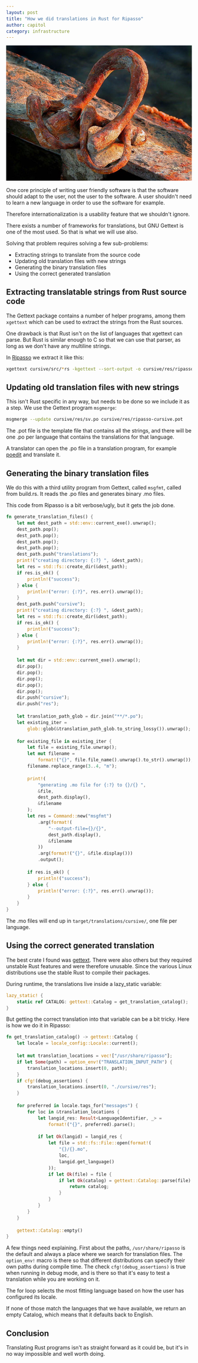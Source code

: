 ```yaml
---
layout: post
title: "How we did translations in Rust for Ripasso"
author: capitol
category: infrastructure
---
```

![rust-loop](/images/rust-loop.jpg)

One core principle of writing user friendly software is that the software should adapt
to the user, not the user to the software. A user shouldn't need to learn a new language
in order to use the software for example.

Therefore internationalization is a usability feature that we shouldn't ignore.

There exists a number of frameworks for translations, but GNU Gettext is one of the most used.
So that is what we will use also.

Solving that problem requires solving a few sub-problems:

 * Extracting strings to translate from the source code
 * Updating old translation files with new strings
 * Generating the binary translation files
 * Using the correct generated translation

## Extracting translatable strings from Rust source code

The Gettext package contains a number of helper programs, among them `xgettext` which can be used
to extract the strings from the Rust sources.

One drawback is that Rust isn't on the list of languages that xgettext can parse. But Rust is similar
enough to C so that we can use that parser, as long as we don't have any multiline strings.

In [Ripasso](https://github.com/cortex/ripasso) we extract it like this:

```bash
xgettext cursive/src/*rs -kgettext --sort-output -o cursive/res/ripasso-cursive.pot
```

## Updating old translation files with new strings

This isn't Rust specific in any way, but needs to be done so we include it as a step. We use the Gettext
program `msgmerge`:

```bash
msgmerge --update cursive/res/sv.po cursive/res/ripasso-cursive.pot
```

The .pot file is the template file that contains all the strings, and there will be one .po per language
that contains the translations for that language.

A translator can open the .po file in a translation program, for example [poedit](https://poedit.net/)
and translate it.

## Generating the binary translation files

We do this with a third utility program from Gettext, called `msgfmt`, called from build.rs. It reads
the .po files and generates binary .mo files.

This code from Ripasso is a bit verbose/ugly, but it gets the job done.

```rust
fn generate_translation_files() {
    let mut dest_path = std::env::current_exe().unwrap();
    dest_path.pop();
    dest_path.pop();
    dest_path.pop();
    dest_path.pop();
    dest_path.push("translations");
    print!("creating directory: {:?} ", &dest_path);
    let res = std::fs::create_dir(&dest_path);
    if res.is_ok() {
        println!("success");
    } else {
        println!("error: {:?}", res.err().unwrap());
    }
    dest_path.push("cursive");
    print!("creating directory: {:?} ", &dest_path);
    let res = std::fs::create_dir(&dest_path);
    if res.is_ok() {
        println!("success");
    } else {
        println!("error: {:?}", res.err().unwrap());
    }

    let mut dir = std::env::current_exe().unwrap();
    dir.pop();
    dir.pop();
    dir.pop();
    dir.pop();
    dir.pop();
    dir.push("cursive");
    dir.push("res");

    let translation_path_glob = dir.join("**/*.po");
    let existing_iter =
        glob::glob(&translation_path_glob.to_string_lossy()).unwrap();

    for existing_file in existing_iter {
        let file = existing_file.unwrap();
        let mut filename =
            format!("{}", file.file_name().unwrap().to_str().unwrap());
        filename.replace_range(3..4, "m");

        print!(
            "generating .mo file for {:?} to {}/{} ",
            &file,
            dest_path.display(),
            &filename
        );
        let res = Command::new("msgfmt")
            .arg(format!(
                "--output-file={}/{}",
                dest_path.display(),
                &filename
            ))
            .arg(format!("{}", &file.display()))
            .output();

        if res.is_ok() {
            println!("success");
        } else {
            println!("error: {:?}", res.err().unwrap());
        }
    }
}
```

The .mo files will end up in `target/translations/cursive/`, one file per language.

## Using the correct generated translation

The best crate I found was [gettext](https://crates.io/crates/gettext). There were also others
but they required unstable Rust features and were therefore unusable. Since the various Linux
distributions use the stable Rust to compile their packages.

During runtime, the translations live inside a lazy_static variable:

```rust
lazy_static! {
    static ref CATALOG: gettext::Catalog = get_translation_catalog();
}
```

But getting the correct translation into that variable can be a bit tricky. Here is how we do it
in Ripasso:

```rust
fn get_translation_catalog() -> gettext::Catalog {
    let locale = locale_config::Locale::current();

    let mut translation_locations = vec!["/usr/share/ripasso"];
    if let Some(path) = option_env!("TRANSLATION_INPUT_PATH") {
        translation_locations.insert(0, path);
    }
    if cfg!(debug_assertions) {
        translation_locations.insert(0, "./cursive/res");
    }

    for preferred in locale.tags_for("messages") {
        for loc in &translation_locations {
            let langid_res: Result<LanguageIdentifier, _> =
                format!("{}", preferred).parse();

            if let Ok(langid) = langid_res {
                let file = std::fs::File::open(format!(
                    "{}/{}.mo",
                    loc,
                    langid.get_language()
                ));
                if let Ok(file) = file {
                    if let Ok(catalog) = gettext::Catalog::parse(file) {
                        return catalog;
                    }
                }
            }
        }
    }

    gettext::Catalog::empty()
}
```

A few things need explaining. First about the paths, `/usr/share/ripasso` is the default and always
a place where we search for translation files. The `option_env!` macro is there so that different
distributions can specify their own paths during compile time. The check `cfg!(debug_assertions)`
is true when running in debug mode, and is there so that it's easy to test a translation while you
are working on it.

The for loop selects the most fitting language based on how the user has configured its locale.

If none of those match the languages that we have available, we return an empty Catalog, which means
that it defaults back to English.

## Conclusion

Translating Rust programs isn't as straight forward as it could be, but it's in no way impossible
and well worth doing.
